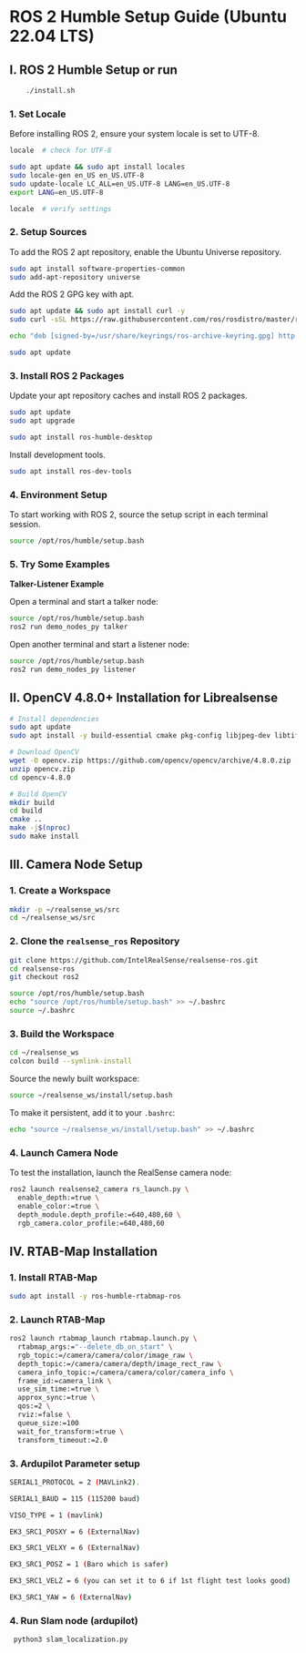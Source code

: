 # ROS 2 Humble Setup Guide (Ubuntu 22.04 LTS)

## I. ROS 2 Humble Setup or run

```bash
    ./install.sh
```

### **1. Set Locale**

Before installing ROS 2, ensure your system locale is set to UTF-8.

```bash
locale  # check for UTF-8

sudo apt update && sudo apt install locales
sudo locale-gen en_US en_US.UTF-8
sudo update-locale LC_ALL=en_US.UTF-8 LANG=en_US.UTF-8
export LANG=en_US.UTF-8

locale  # verify settings
```

### **2. Setup Sources**

To add the ROS 2 apt repository, enable the Ubuntu Universe repository.

```bash
sudo apt install software-properties-common
sudo add-apt-repository universe
```

Add the ROS 2 GPG key with apt.

```bash
sudo apt update && sudo apt install curl -y
sudo curl -sSL https://raw.githubusercontent.com/ros/rosdistro/master/ros.key -o /usr/share/keyrings/ros-archive-keyring.gpg

echo "deb [signed-by=/usr/share/keyrings/ros-archive-keyring.gpg] http://packages.ros.org/ros2/ubuntu $(lsb_release -cs) main" | sudo tee /etc/apt/sources.list.d/ros2.list > /dev/null

sudo apt update
```

### **3. Install ROS 2 Packages**

Update your apt repository caches and install ROS 2 packages.

```bash
sudo apt update
sudo apt upgrade

sudo apt install ros-humble-desktop
```

Install development tools.

```bash
sudo apt install ros-dev-tools
```

### **4. Environment Setup**

To start working with ROS 2, source the setup script in each terminal session.

```bash
source /opt/ros/humble/setup.bash
```

### **5. Try Some Examples**

**Talker-Listener Example**

Open a terminal and start a talker node:

```bash
source /opt/ros/humble/setup.bash
ros2 run demo_nodes_py talker
```

Open another terminal and start a listener node:

```bash
source /opt/ros/humble/setup.bash
ros2 run demo_nodes_py listener
```

## II. OpenCV 4.8.0+ Installation for Librealsense

```bash
# Install dependencies
sudo apt update
sudo apt install -y build-essential cmake pkg-config libjpeg-dev libtiff-dev libpng-dev libgtk-3-dev libcanberra-gtk* libatlas-base-dev gfortran python3-dev

# Download OpenCV
wget -O opencv.zip https://github.com/opencv/opencv/archive/4.8.0.zip
unzip opencv.zip
cd opencv-4.8.0

# Build OpenCV
mkdir build
cd build
cmake ..
make -j$(nproc)
sudo make install
```

## III. Camera Node Setup

### **1. Create a Workspace**

```bash
mkdir -p ~/realsense_ws/src
cd ~/realsense_ws/src
```

### **2. Clone the `realsense_ros` Repository**

```bash
git clone https://github.com/IntelRealSense/realsense-ros.git
cd realsense-ros
git checkout ros2

source /opt/ros/humble/setup.bash
echo "source /opt/ros/humble/setup.bash" >> ~/.bashrc
source ~/.bashrc
```

### **3. Build the Workspace**

```bash
cd ~/realsense_ws
colcon build --symlink-install
```

Source the newly built workspace:

```bash
source ~/realsense_ws/install/setup.bash
```

To make it persistent, add it to your `.bashrc`:

```bash
echo "source ~/realsense_ws/install/setup.bash" >> ~/.bashrc
```

### **4. Launch Camera Node**

To test the installation, launch the RealSense camera node:

```bash
ros2 launch realsense2_camera rs_launch.py \
  enable_depth:=true \
  enable_color:=true \
  depth_module.depth_profile:=640,480,60 \
  rgb_camera.color_profile:=640,480,60

```

## IV. RTAB-Map Installation

### **1. Install RTAB-Map**

```bash
sudo apt install -y ros-humble-rtabmap-ros
```

### **2. Launch RTAB-Map**

```bash
ros2 launch rtabmap_launch rtabmap.launch.py \
  rtabmap_args:="--delete_db_on_start" \
  rgb_topic:=/camera/camera/color/image_raw \
  depth_topic:=/camera/camera/depth/image_rect_raw \
  camera_info_topic:=/camera/camera/color/camera_info \
  frame_id:=camera_link \
  use_sim_time:=true \
  approx_sync:=true \
  qos:=2 \
  rviz:=false \
  queue_size:=100 
  wait_for_transform:=true \
  transform_timeout:=2.0
```

### **3. Ardupilot Parameter setup**

```bash
SERIAL1_PROTOCOL = 2 (MAVLink2).

SERIAL1_BAUD = 115 (115200 baud)

VISO_TYPE = 1 (mavlink)

EK3_SRC1_POSXY = 6 (ExternalNav)

EK3_SRC1_VELXY = 6 (ExternalNav)

EK3_SRC1_POSZ = 1 (Baro which is safer)

EK3_SRC1_VELZ = 6 (you can set it to 6 if 1st flight test looks good)

EK3_SRC1_YAW = 6 (ExternalNav)


```

### **4. Run Slam node (ardupilot)**

```bash
 python3 slam_localization.py 
 
```
